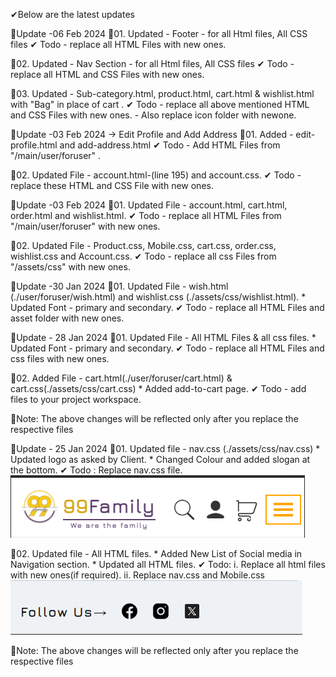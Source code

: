 ✔Below are the latest updates

🔅Update -06 Feb 2024 
💨01. Updated - Footer - for all Html files, All CSS files
        ✔ Todo  - replace all HTML Files with new ones.

 💨02. Updated - Nav Section - for all Html files, All CSS files
        ✔ Todo  - replace all HTML and CSS Files with new ones.   

💨03. Updated - Sub-category.html, product.html, cart.html & wishlist.html with "Bag" in place of cart .
        ✔ Todo  - replace all above mentioned HTML and CSS Files with new ones.
                 - Also replace icon folder with newone.          


🔅Update -03 Feb 2024 -> Edit Profile and Add Address
💨01. Added - edit-profile.html and add-address.html
        ✔ Todo - Add HTML Files from "/main/user/foruser" .

💨02. Updated File - account.html-(line 195) and account.css.
        ✔ Todo - replace these HTML and CSS File with new ones.



🔅Update -03 Feb 2024
💨01. Updated File - account.html, cart.html, order.html and wishlist.html.
        ✔ Todo - replace all HTML Files  from  "/main/user/foruser" with new ones.

💨02. Updated File - Product.css, Mobile.css, cart.css, order.css, wishlist.css and Account.css.
        ✔ Todo - replace all css Files from "/assets/css"  with new ones.





🔅Update -30 Jan 2024
💨01. Updated File - wish.html (./user/foruser/wish.html) and wishlist.css (./assets/css/wishlist.html).
      * Updated Font - primary and secondary.
      ✔ Todo - replace all HTML Files and asset folder with new ones.

🔅Update - 28 Jan 2024
💨01. Updated File - All HTML Files & all css files.
      * Updated Font - primary and secondary.
      ✔ Todo - replace all HTML Files and css files with new ones.

💨02. Added File - cart.html(./user/foruser/cart.html) & cart.css(./assets/css/cart.css)
      * Added add-to-cart page.
      ✔ Todo - add files to your project workspace.

📢Note: The above changes will be reflected only after you replace the respective files

🔅Update - 25 Jan 2024
💨01. Updated file - nav.css (./assets/css/nav.css)
      * Updated logo as asked by Client.
      * Changed Colour and added slogan at the bottom.
      ✔ Todo : Replace nav.css file.
      ![Update Reference](image.png)

💨02. Updated file - All HTML files.
      * Added New List of Social media in Navigation section.
      * Updated all HTML files.
      ✔ Todo: i. Replace all html files with new ones(if required).
              ii. Replace nav.css and Mobile.css
              ![Update Reference](image-1.png)
              
📢Note: The above changes will be reflected only after you replace the respective files
    
